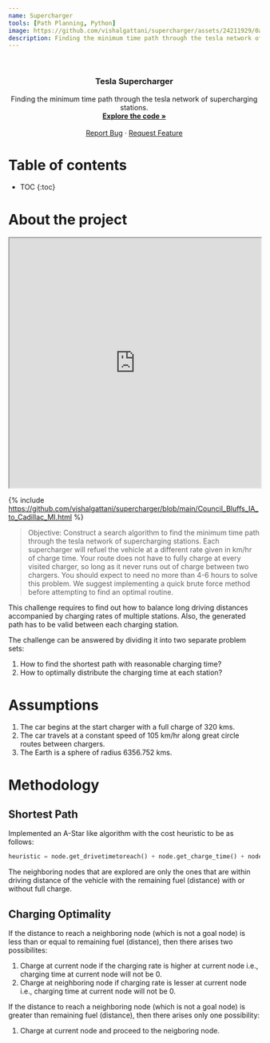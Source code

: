```yaml
---
name: Supercharger
tools: [Path Planning, Python]
image: https://github.com/vishalgattani/supercharger/assets/24211929/0a34cde8-8acf-4f1a-af8c-440f88337e48
description: Finding the minimum time path through the tesla network of supercharging stations.
---
```


<!-- PROJECT LOGO -->
<br />
<div align="center">
<h3 align="center">Tesla Supercharger</h3>

  <p align="center">
    Finding the minimum time path through the tesla network of supercharging stations.
    <br />
    <a href="https://github.com/vishalgattani/supercharger"><strong>Explore the code »</strong></a>
    <br />
    <br />
    <a href="https://github.com/vishalgattani/supercharger/issues">Report Bug</a>
    ·
    <a href="https://github.com/vishalgattani/supercharger/issues">Request Feature</a>
  </p>
</div>



# Table of contents

* TOC
{:toc}

# About the project

<!-- <p align="center">
  <img width="1261" alt="supercharger" src="https://github.com/vishalgattani/supercharger/assets/24211929/0a34cde8-8acf-4f1a-af8c-440f88337e48">
</p> -->

<iframe src="https://github.com/vishalgattani/supercharger/blob/main/Council_Bluffs_IA_to_Cadillac_MI.html" width="100%" height="500"></iframe>

{% include https://github.com/vishalgattani/supercharger/blob/main/Council_Bluffs_IA_to_Cadillac_MI.html %}

> Objective: Construct a search algorithm to find the minimum time path through the tesla network of supercharging stations. Each supercharger will refuel the vehicle at a different rate given in km/hr of charge time. Your route does not have to fully charge at every visited charger, so long as it never runs out of charge between two chargers. You should expect to need no more than 4-6 hours to solve this problem. We suggest implementing a quick brute force method before attempting to find an optimal routine.

This challenge requires to find out how to balance long driving distances accompanied by charging rates of multiple stations. Also, the generated path has to be valid between each charging station.

The challenge can be answered by dividing it into two separate problem sets:
1. How to find the shortest path with reasonable charging time?
2. How to optimally distribute the charging time at each station?

# Assumptions
1. The car begins at the start charger with a full charge of 320 kms.
2. The car travels at a constant speed of 105 km/hr along great circle routes between chargers.
3. The Earth is a sphere of radius 6356.752 kms.

# Methodology

## Shortest Path

Implemented an A-Star like algorithm with the cost heuristic to be as follows:

```python
heuristic = node.get_drivetimetoreach() + node.get_charge_time() + node.get_distancefromgoal()/velocity + 0.1*node.get_distancefromgoal()/node.get_charging_rate()
```

The neighboring nodes that are explored are only the ones that are within driving distance of the vehicle with the remaining fuel (distance) with or without full charge.

## Charging Optimality

If the distance to reach a neighboring node (which is not a goal node) is less than or equal to remaining fuel (distance), then there arises two possibilites:
1. Charge at current node if the charging rate is higher at current node i.e., charging time at current node will not be 0.
2. Charge at neighboring node if charging rate is lesser at current node i.e., charging time at current node will not be 0.

If the distance to reach a neighboring node (which is not a goal node) is greater than remaining fuel (distance), then there arises only one possibility:
1.  Charge at current node and proceed to the neigboring node.





